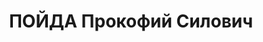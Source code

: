 ---
title: ПОЙДА Прокофий Силович
description: 'Род. 08.07.1902, Винницкая обл., Винницкий р-н, с. Хутора Мизяковские,
  украинец, обр.: среднее, педагог, член КП(б)У с 1927 по 1937. Проживал: Винницкая
  обл., г. Могилев-Подольский. Зав.культпропотделом Могилев-Подольского райпарткома

  Арестован Могилев-Подольским отд.НКВД 20.07.1937. Обв. по ст. 20-54-8, 54-11 УК
  УССР. Приговор: ВК ВС СССР, 26.12.1937 – 10 лет, поражение в правах на 5 лет, конф.им-ва,
  12.06.1942 умер в местах лишения свободы.

  Реабилитирован ВК ВС СССР 13.05.1958'
---
